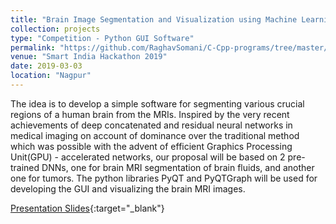 ```yaml
---
title: "Brain Image Segmentation and Visualization using Machine Learning"
collection: projects
type: "Competition - Python GUI Software"
permalink: "https://github.com/RaghavSomani/C-Cpp-programs/tree/master/Txt%20search%20engine"
venue: "Smart India Hackathon 2019"
date: 2019-03-03
location: "Nagpur"
---
```


The idea is to develop a simple software for segmenting various crucial regions of a human brain from the MRIs. Inspired by the very recent achievements of deep concatenated and residual neural networks in medical imaging on account of dominance over the traditional method which was possible with the advent of efficient Graphics Processing Unit(GPU) - accelerated networks, our proposal will be based on 2 pre-trained DNNs, one for brain MRI segmentation of brain fluids, and another one for tumors. The python libraries PyQT and PyQTGraph will be used for developing the GUI and visualizing the brain MRI images.

[Presentation Slides](/files/SIH_project.pdf){:target="_blank"}